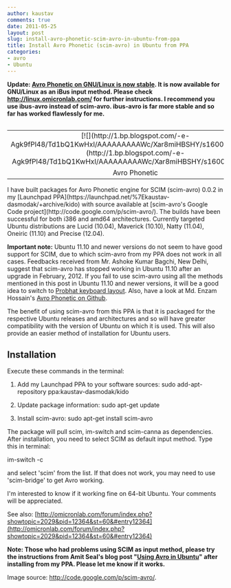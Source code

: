 ```yaml
---
author: kaustav
comments: true
date: 2011-05-25
layout: post
slug: install-avro-phonetic-scim-avro-in-ubuntu-from-ppa
title: Install Avro Phonetic (scim-avro) in Ubuntu from PPA
categories:
- avro
- Ubuntu
---
```





**Update: [Avro Phonetic on GNU/Linux is now stable](http://kaustav.codebinders.com/2012/07/avro-phonetic-on-gnulinux-is-now-stable.html). It is now available for GNU/Linux as an iBus input method. Please check http://linux.omicronlab.com/ for further instructions. I recommend you use ibus-avro instead of scim-avro. ibus-avro is far more stable and so far has worked flawlessly for me.**








<table cellpadding="0" style="float: left; margin-right: 1em; text-align: left;" cellspacing="0" class="tr-caption-container" >
<tbody >
<tr >

<td style="text-align: center;" >[![](http://1.bp.blogspot.com/-e-Agk9fPl48/Td1bQ1KwHxI/AAAAAAAAAWc/Xar8miHBSHY/s1600/avro.png)](http://1.bp.blogspot.com/-e-Agk9fPl48/Td1bQ1KwHxI/AAAAAAAAAWc/Xar8miHBSHY/s1600/avro.png)
</td>
</tr>
<tr >

<td style="text-align: center;" class="tr-caption" >Avro Phonetic
</td>
</tr>
</tbody>
</table>
I have built packages for Avro Phonetic engine for SCIM (scim-avro) 0.0.2 in my [Launchpad PPA](https://launchpad.net/%7Ekaustav-dasmodak/+archive/kido) with source available at [scim-avro's Google Code project](http://code.google.com/p/scim-avro/). The builds have been successful for both i386 and amd64 architectures. Currently targeted Ubuntu distributions are Lucid (10.04), Maverick (10.10), Natty (11.04), Oneiric (11.10) and Precise (12.04).

**Important note:** Ubuntu 11.10 and newer versions do not seem to have good support for SCIM, due to which scim-avro from my PPA does not work in all cases. Feedbacks received from Mr. Ashoke Kumar Bagchi, New Delhi, suggest that scim-avro has stopped working in Ubuntu 11.10 after an upgrade in February, 2012. If you fail to use scim-avro using all the methods mentioned in this post in Ubuntu 11.10 and newer versions, it will be a good idea to switch to [Probhat keyboard layout](http://ekushey.org/?page/probhat_layout). Also, have a look at Md. Enzam Hossain's [Avro Phonetic on Github](https://github.com/Avro-Phonetic).<!-- more -->

The benefit of using scim-avro from this PPA is that it is packaged for the respective Ubuntu releases and architectures and so will have greater compatibility with the version of Ubuntu on which it is used. This will also provide an easier method of installation for Ubuntu users.


## Installation


Execute these commands in the terminal:




  1. Add my Launchpad PPA to your software sources:
sudo add-apt-repository ppa:kaustav-dasmodak/kido


  2. Update package information:
sudo apt-get update


  3. Install scim-avro:
sudo apt-get install scim-avro


The package will pull scim, im-switch and scim-canna as dependencies. After installation, you need to select SCIM as default input method. Type this in terminal:

im-switch -c

and select 'scim' from the list. If that does not work, you may need to use 'scim-bridge' to get Avro working.

I'm interested to know if it working fine on 64-bit Ubuntu. Your comments will be appreciated.

See also: [http://omicronlab.com/forum/index.php?showtopic=2029&pid=12364&st=60&#entry12364](http://omicronlab.com/forum/index.php?showtopic=2029&pid=12364&st=60&#entry12364)

**Note: Those who had problems using SCIM as input method, please try the instructions from Amit Seal's blog post "[Using Avro in Ubuntu](http://lordamit.blogspot.com/2010/05/using-avro-in-ubuntu.html)" after installing from my PPA. Please let me know if it works.**

Image source: http://code.google.com/p/scim-avro/.


